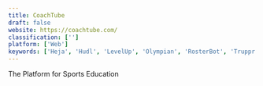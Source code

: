 ```yaml
---
title: CoachTube
draft: false 
website: https://coachtube.com/
classification: ['']
platform: ['Web']
keywords: ['Heja', 'Hudl', 'LevelUp', 'Olympian', 'RosterBot', 'Truppr', 'sportsYou']
---
```

The Platform for Sports Education
